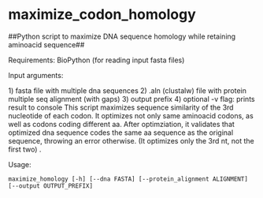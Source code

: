 # maximize_codon_homology
##Python script to maximize DNA sequence homology while retaining aminoacid sequence##


Requirements: BioPython (for reading input fasta files)

<p>Input arguments:</p>
    1) fasta file with multiple dna sequences
    2) .aln (clustalw) file with protein multiple seq alignment (with gaps)
    3) output prefix
    4) optional -v flag: prints result to console
This script maximizes sequence similarity of the 3rd nucleotide of each codon.
It optimizes not only same aminoacid codons, as well as codons coding different aa.
After optimziation, it validates that optimized dna sequence codes the same aa sequence as the 
original sequence, throwing an error otherwise. (It optimizes only the 3rd nt, not the first two) .

Usage: 
<p><code>maximize_homology [-h] [--dna FASTA] [--protein_alignment ALIGNMENT] [--output OUTPUT_PREFIX]</code></p>
